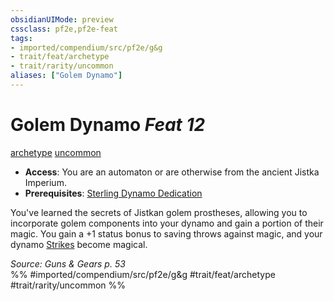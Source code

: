 ```yaml
---
obsidianUIMode: preview
cssclass: pf2e,pf2e-feat
tags:
- imported/compendium/src/pf2e/g&g
- trait/feat/archetype
- trait/rarity/uncommon
aliases: ["Golem Dynamo"]
---
```

# Golem Dynamo  *Feat 12*  
[archetype](archetype.md)  [uncommon](uncommon.md)  

- **Access**: You are an automaton or are otherwise from the ancient Jistka Imperium.
- **Prerequisites**: [Sterling Dynamo Dedication](sterling-dynamo-dedication-g-g.md)

You've learned the secrets of Jistkan golem prostheses, allowing you to incorporate golem components into your dynamo and gain a portion of their magic. You gain a +1 status bonus to saving throws against magic, and your dynamo [Strikes](strike.md) become magical.

*Source: Guns & Gears p. 53*  
%% #imported/compendium/src/pf2e/g&g #trait/feat/archetype #trait/rarity/uncommon %%